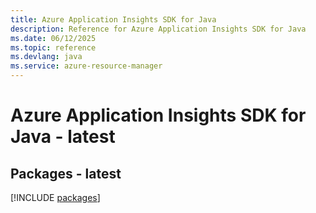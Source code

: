 ```yaml
---
title: Azure Application Insights SDK for Java
description: Reference for Azure Application Insights SDK for Java
ms.date: 06/12/2025
ms.topic: reference
ms.devlang: java
ms.service: azure-resource-manager
---
```

# Azure Application Insights SDK for Java - latest
## Packages - latest
[!INCLUDE [packages](application-insights-index.md)]